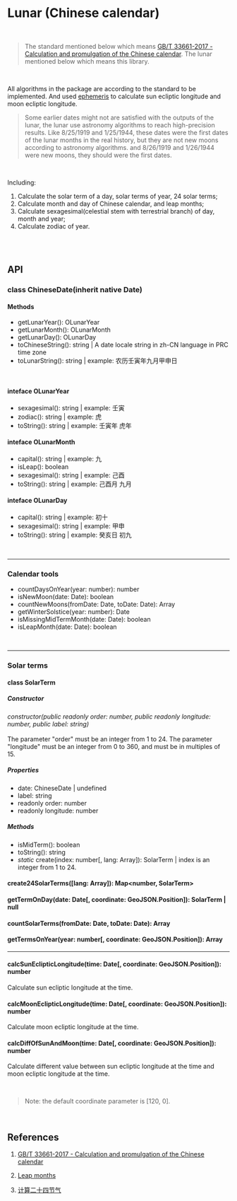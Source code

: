 # Lunar (Chinese calendar)

<br />

> The standard mentioned below which means [GB/T 33661-2017 - Calculation and promulgation of the Chinese calendar](http://c.gb688.cn/bzgk/gb/showGb?type=online&hcno=E107EA4DE9725EDF819F33C60A44B296).
The lunar mentioned below which means this library.

<br />

All algorithms in the package are according to the standard to be implemented. And used [ephemeris](https://www.npmjs.com/package/ephemeris) to calculate sun ecliptic longitude and moon ecliptic longitude.

> Some earlier dates might not are satisfied with the outputs of the lunar, the lunar use astronomy algorithms to reach high-precision results. Like 8/25/1919 and 1/25/1944, these dates were the first dates of the lunar months in the real history, but they are not new moons according to astronomy algorithms. and 8/26/1919 and 1/26/1944 were new moons, they should were the first dates.

<br />

Including:
1. Calculate the solar term of a day, solar terms of year, 24 solar terms;
2. Calculate month and day of Chinese calendar, and leap months;
3. Calculate sexagesimal(celestial stem with terrestrial branch) of day, month and year;
4. Calculate zodiac of year.

<br />
<br />

## API

### class ChineseDate(inherit native Date)

#### Methods

- getLunarYear(): OLunarYear
- getLunarMonth(): OLunarMonth
- getLunarDay(): OLunarDay
- toChineseString(): string | A date locale string in zh-CN language in PRC time zone
- toLunarString(): string | example: 农历壬寅年九月甲申日

<br />

#### inteface OLunarYear
- sexagesimal(): string | example: 壬寅
- zodiac(): string | example: 虎
- toString(): string | example: 壬寅年 虎年

#### inteface OLunarMonth
- capital(): string | example: 九
- isLeap(): boolean
- sexagesimal(): string | example: 己酉
- toString(): string | example: 己酉月 九月

#### inteface OLunarDay
- capital(): string | example: 初十
- sexagesimal(): string | example: 甲申
- toString(): string | example: 癸亥日 初九

<br />

---

### Calendar tools

- countDaysOnYear(year: number): number
- isNewMoon(date: Date): boolean
- countNewMoons(fromDate: Date, toDate: Date): Array<Date>
- getWinterSolstice(year: number): Date
- isMissingMidTermMonth(date: Date): boolean
- isLeapMonth(date: Date): boolean

<br />

---

### Solar terms

#### class SolarTerm


##### Constructor
_constructor(public readonly order: number, public readonly longitude: number, public label: string)_<br /><br />
The parameter "order" must be an integer from 1 to 24.
The parameter "longitude" must be an integer from 0 to 360, and must be in multiples of 15.

##### Properties

- date: ChineseDate | undefined
- label: string
- readonly order: number
- readonly longitude: number

##### Methods

- isMidTerm(): boolean
- toString(): string
- _static_ create(index: number[, lang: Array<string>]): SolarTerm | index is an integer from 1 to 24.

#### create24SolarTerms([lang: Array<string>]): Map<number, SolarTerm>

#### getTermOnDay(date: Date[, coordinate: GeoJSON.Position]): SolarTerm | null

#### countSolarTerms(fromDate: Date, toDate: Date): Array<SolarTerm>

#### getTermsOnYear(year: number[, coordinate: GeoJSON.Position]): Array<SolarTerm>

---

#### calcSunEclipticLongitude(time: Date[, coordinate: GeoJSON.Position]): number
Calculate sun ecliptic longitude at the time.

#### calcMoonEclipticLongitude(time: Date[, coordinate: GeoJSON.Position]): number
Calculate moon ecliptic longitude at the time.

#### calcDiffOfSunAndMoon(time: Date[, coordinate: GeoJSON.Position]): number
Calculate different value between sun ecliptic longitude at the time and moon ecliptic longitude at the time.

<br />

> Note: the default coordinate parameter is [120, 0].

<br />

## References

1. [GB/T 33661-2017 - Calculation and promulgation of the Chinese calendar](http://c.gb688.cn/bzgk/gb/showGb?type=online&hcno=E107EA4DE9725EDF819F33C60A44B296)

2. [Leap months](https://www-ws.gov.taipei/Download.ashx?u=LzAwMS9VcGxvYWQvNDM5L3JlbGZpbGUvNDc1NTcvNzk3MDY5OS9jMGZiN2JhMC1iNTU1LTQyNjctYWUwMi0zNzIyNTU3ZDhjMTgucGRm&n=6ZaP5pyI56%2BA5rCj6KGoLnBkZg%3D%3D&icon=..pdf)

3. [计算二十四节气](https://zhuanlan.zhihu.com/p/514651439)

